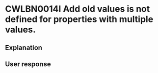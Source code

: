 # CWLBN0014I Add old values is not defined for properties with multiple values.

## Explanation

## User response